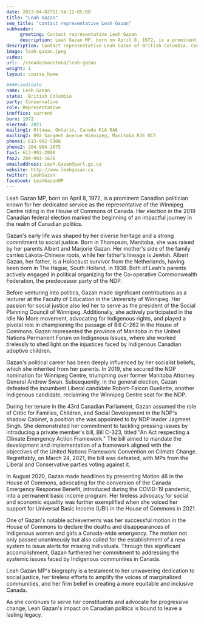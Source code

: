 ```yaml
---
date: 2023-04-02T11:54:12-05:00
title: "Leah Gazan"
seo_title: "contact representative Leah Gazan"
subheader:
     greeting: Contact representative Leah Gazan
     description: Leah Gazan MP, born on April 8, 1972, is a prominent Canadian politician known for her dedicated service as the representative of the Winnipeg Centre riding in the House of Commons of Canada. Her election in the 2019 Canadian federal election marked the beginning of an impactful journey in the realm of Canadian politics.
description: Contact representative Leah Gazan of British Columbia. Contact information for Leah Gazan includes email address, phone number, and mailing address.
image: leah-gazan.jpeg
video:
url:  /canada/manitoba/leah-gazan
weight: 1
layout: course_home

####candidate
name: Leah Gazan
state:	British Columbia
party: Conservative
role: Representative
inoffice: current
born: 1972
elected: 2021
mailing1: Ottawa, Ontario, Canada K1A 0A6
mailing2: 892 Sargent Avenue Winnipeg, Manitoba R3E 0C7
phone1: 613-992-5308
phone2: 204-984-1675
fax1: 613-992-2890
fax2: 204-984-1676
emailaddress: Leah.Gazan@parl.gc.ca
website: http://www.leahgazan.ca
twitter: LeahGazan
facebook: LeahGazanMP
---
```


Leah Gazan MP, born on April 8, 1972, is a prominent Canadian politician known for her dedicated service as the representative of the Winnipeg Centre riding in the House of Commons of Canada. Her election in the 2019 Canadian federal election marked the beginning of an impactful journey in the realm of Canadian politics.

Gazan's early life was shaped by her diverse heritage and a strong commitment to social justice. Born in Thompson, Manitoba, she was raised by her parents Albert and Marjorie Gazan. Her mother's side of the family carries Lakota-Chinese roots, while her father's lineage is Jewish. Albert Gazan, her father, is a Holocaust survivor from the Netherlands, having been born in The Hague, South Holland, in 1938. Both of Leah's parents actively engaged in political organizing for the Co-operative Commonwealth Federation, the predecessor party of the NDP.

Before venturing into politics, Gazan made significant contributions as a lecturer at the Faculty of Education in the University of Winnipeg. Her passion for social justice also led her to serve as the president of the Social Planning Council of Winnipeg. Additionally, she actively participated in the Idle No More movement, advocating for Indigenous rights, and played a pivotal role in championing the passage of Bill C-262 in the House of Commons. Gazan represented the province of Manitoba in the United Nations Permanent Forum on Indigenous Issues, where she worked tirelessly to shed light on the injustices faced by Indigenous Canadian adoptive children.

Gazan's political career has been deeply influenced by her socialist beliefs, which she inherited from her parents. In 2019, she secured the NDP nomination for Winnipeg Centre, triumphing over former Manitoba Attorney General Andrew Swan. Subsequently, in the general election, Gazan defeated the incumbent Liberal candidate Robert-Falcon Ouellette, another Indigenous candidate, reclaiming the Winnipeg Centre seat for the NDP.

During her tenure in the 43rd Canadian Parliament, Gazan assumed the role of Critic for Families, Children, and Social Development in the NDP's shadow Cabinet, a position she was appointed to by NDP leader Jagmeet Singh. She demonstrated her commitment to tackling pressing issues by introducing a private member's bill, Bill C-323, titled "An Act respecting a Climate Emergency Action Framework." The bill aimed to mandate the development and implementation of a framework aligned with the objectives of the United Nations Framework Convention on Climate Change. Regrettably, on March 24, 2021, the bill was defeated, with MPs from the Liberal and Conservative parties voting against it.

In August 2020, Gazan made headlines by presenting Motion 46 in the House of Commons, advocating for the conversion of the Canada Emergency Response Benefit, introduced during the COVID-19 pandemic, into a permanent basic income program. Her tireless advocacy for social and economic equality was further exemplified when she voiced her support for Universal Basic Income (UBI) in the House of Commons in 2021.

One of Gazan's notable achievements was her successful motion in the House of Commons to declare the deaths and disappearances of Indigenous women and girls a Canada-wide emergency. The motion not only passed unanimously but also called for the establishment of a new system to issue alerts for missing individuals. Through this significant accomplishment, Gazan furthered her commitment to addressing the systemic issues faced by Indigenous communities in Canada.

Leah Gazan MP's biography is a testament to her unwavering dedication to social justice, her tireless efforts to amplify the voices of marginalized communities, and her firm belief in creating a more equitable and inclusive Canada.

 As she continues to serve her constituents and advocate for progressive change, Leah Gazan's impact on Canadian politics is bound to leave a lasting legacy.
